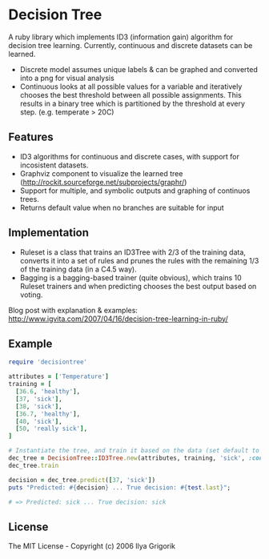 # Decision Tree

A ruby library which implements ID3 (information gain) algorithm for decision tree learning. Currently, continuous and discrete datasets can be learned.

- Discrete model assumes unique labels & can be graphed and converted into a png for visual analysis
- Continuous looks at all possible values for a variable and iteratively chooses the best threshold between all possible assignments. This results in a binary tree which is partitioned by the threshold at every step. (e.g. temperate > 20C)

## Features
- ID3 algorithms for continuous and discrete cases, with support for incosistent datasets.
- Graphviz component to visualize the learned tree (http://rockit.sourceforge.net/subprojects/graphr/)
- Support for multiple, and symbolic outputs and graphing of continuos trees.
- Returns default value when no branches are suitable for input

## Implementation

- Ruleset is a class that trains an ID3Tree with 2/3 of the training data, converts it into a set of rules and prunes the rules with the remaining 1/3 of the training data (in a C4.5 way).
- Bagging is a bagging-based trainer (quite obvious), which trains 10 Ruleset trainers and when predicting chooses the best output based on voting.

Blog post with explanation & examples: http://www.igvita.com/2007/04/16/decision-tree-learning-in-ruby/

## Example

```ruby
require 'decisiontree'

attributes = ['Temperature']
training = [
  [36.6, 'healthy'],
  [37, 'sick'],
  [38, 'sick'],
  [36.7, 'healthy'],
  [40, 'sick'],
  [50, 'really sick'],
]

# Instantiate the tree, and train it based on the data (set default to '1')
dec_tree = DecisionTree::ID3Tree.new(attributes, training, 'sick', :continuous)
dec_tree.train

decision = dec_tree.predict([37, 'sick'])
puts "Predicted: #{decision} ... True decision: #{test.last}";

# => Predicted: sick ... True decision: sick
```

## License

The MIT License - Copyright (c) 2006 Ilya Grigorik
